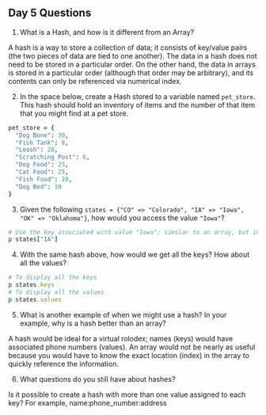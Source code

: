 ## Day 5 Questions

1. What is a Hash, and how is it different from an Array?

A hash is a way to store a collection of data; it consists of key/value pairs (the two pieces of data are tied to one another). The data in a hash does not need to be stored in a particular order. On the other hand, the data in arrays is stored in a particular order (although that order may be arbitrary), and its contents can only be referenced via numerical index.

2. In the space below, create a Hash stored to a variable named `pet_store`.  This hash should hold an inventory of items and the number of that item that you might find at a pet store.

```Ruby
pet_store = {
  "Dog Bone": 30,
  "Fish Tank": 8,
  "Leash": 20,
  "Scratching Post": 6,
  "Dog Food": 25,
  "Cat Food": 25,
  "Fish Food": 20,
  "Dog Bed": 10
}
```

3. Given the following `states = {"CO" => "Colorado", "IA" => "Iowa", "OK" => "Oklahoma"}`, how would you access the value `"Iowa"`?

```Ruby
# Use the key associated with value "Iowa"; similar to an array, but in this case, the "index" is the key "IA", and we don't need to know the location of the key in the hash.
p states["IA"]
```

4. With the same hash above, how would we get all the keys?  How about all the values?

```Ruby
# To display all the keys
p states.keys
# To display all the values
p states.values
```

5. What is another example of when we might use a hash?  In your example, why is a hash better than an array?

A hash would be ideal for a virtual rolodex; names (keys) would have associated phone numbers (values). An array would not be nearly as useful because you would have to know the exact location (index) in the array to quickly reference the information.

6. What questions do you still have about hashes?

Is it possible to create a hash with more than one value assigned to each key? For example, name:phone_number:address
